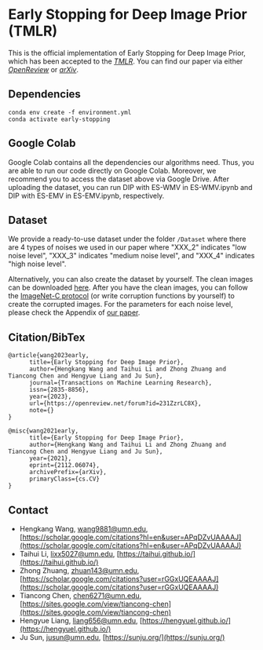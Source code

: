 # Early Stopping for Deep Image Prior (TMLR)

This is the official implementation of Early Stopping for Deep Image Prior, which has been accepted to the [*TMLR*](https://jmlr.org/tmlr/). You can find our paper via either [*OpenReview*](https://openreview.net/forum?id=231ZzrLC8X) or [*arXiv*](https://arxiv.org/abs/2112.06074).


## Dependencies

```
conda env create -f environment.yml
conda activate early-stopping
```

## Google Colab

Google Colab contains all the dependencies our algorithms need. Thus, you are able to run our code directly on Google Colab. Moreover, we recommend you to access the dataset above via Google Drive. After uploading the dataset, you can run DIP with ES-WMV in ES-WMV.ipynb and DIP with ES-EMV in ES-EMV.ipynb, respectively.

## Dataset

We provide a ready-to-use dataset under the folder `/Dataset` where there are 4 types of noises we used in our paper where "XXX_2" indicates "low noise level", "XXX_3" indicates "medium noise level", and "XXX_4" indicates "high noise level".

Alternatively, you can also create the dataset by yourself. The clean images can be downloaded [here](https://webpages.tuni.fi/foi/GCF-BM3D/index.html#ref_results). After you have the clean images, you can follow the [ImageNet-C protocol](https://github.com/hendrycks/robustness) (or write corruption functions by yourself) to create the corrupted images. For the parameters for each noise level, please check the Appendix of [our paper](https://arxiv.org/pdf/2112.06074.pdf).

## Citation/BibTex

```
@article{wang2023early,
      title={Early Stopping for Deep Image Prior},
      author={Hengkang Wang and Taihui Li and Zhong Zhuang and Tiancong Chen and Hengyue Liang and Ju Sun},
      journal={Transactions on Machine Learning Research},
      issn={2835-8856},
      year={2023},
      url={https://openreview.net/forum?id=231ZzrLC8X},
      note={}
}

@misc{wang2021early,
      title={Early Stopping for Deep Image Prior}, 
      author={Hengkang Wang and Taihui Li and Zhong Zhuang and Tiancong Chen and Hengyue Liang and Ju Sun},
      year={2021},
      eprint={2112.06074},
      archivePrefix={arXiv},
      primaryClass={cs.CV}
}
```
## Contact

- Hengkang Wang, wang9881@umn.edu, [https://scholar.google.com/citations?hl=en&user=APqDZvUAAAAJ](https://scholar.google.com/citations?hl=en&user=APqDZvUAAAAJ)
- Taihui Li, lixx5027@umn.edu, [https://taihui.github.io/](https://taihui.github.io/)
- Zhong Zhuang, zhuan143@umn.edu, [https://scholar.google.com/citations?user=rGGxUQEAAAAJ](https://scholar.google.com/citations?user=rGGxUQEAAAAJ)
- Tiancong Chen, chen6271@umn.edu, [https://sites.google.com/view/tiancong-chen](https://sites.google.com/view/tiancong-chen)
- Hengyue Liang, liang656@umn.edu, [https://hengyuel.github.io/](https://hengyuel.github.io/)
- Ju Sun, jusun@umn.edu, [https://sunju.org/](https://sunju.org/)
